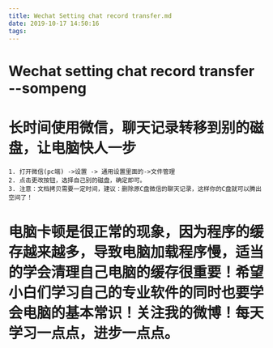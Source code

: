 ```yaml
---
title: Wechat Setting chat record transfer.md
date: 2019-10-17 14:50:16
tags:
---
```


# Wechat setting chat record transfer  --sompeng
# 长时间使用微信，聊天记录转移到别的磁盘，让电脑快人一步
    1. 打开微信(pc端) ->设置 -> 通用设置里面的->文件管理   
    2. 点击更改按钮，选择自己别的磁盘，确定即可。
    3. 注意：文档拷贝需要一定时间，建议：删除原C盘微信的聊天记录，这样你的C盘就可以腾出空间了！
# 电脑卡顿是很正常的现象，因为程序的缓存越来越多，导致电脑加载程序慢，适当的学会清理自己电脑的缓存很重要！希望小白们学习自己的专业软件的同时也要学会电脑的基本常识！关注我的微博！每天学习一点点，进步一点点。
